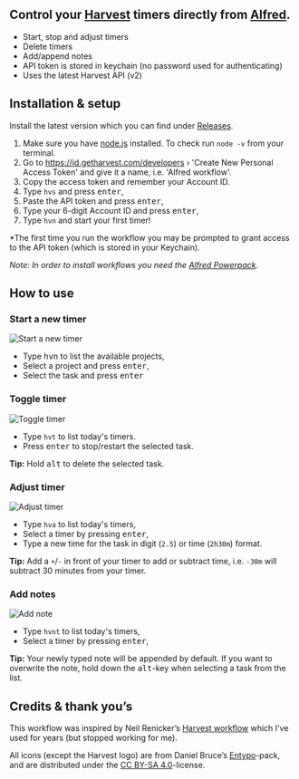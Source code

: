 ## Control your [Harvest](https://www.getharvest.com/) timers directly from [Alfred](https://www.alfredapp.com/).

- Start, stop and adjust timers
- Delete timers
- Add/append notes
- API token is stored in keychain (no password used for authenticating)
- Uses the latest Harvest API (v2)

## Installation & setup

Install the latest version which you can find under [Releases](https://github.com/andrejilderda/alfred-harvest/releases).

1. Make sure you have [node.js](https://nodejs.org/en/) installed. To check run `node -v` from your terminal.
2. Go to https://id.getharvest.com/developers › 'Create New Personal Access Token' and give it a name, i.e. 'Alfred workflow'.
3. Copy the access token and remember your Account ID.
4. Type `hvs` and press <kbd>enter</kbd>,
5. Paste the API token and press <kbd>enter</kbd>,
6. Type your 6-digit Account ID and press <kbd>enter</kbd>,
7. Type `hvn` and start your first timer!

\*The first time you run the workflow you may be prompted to grant access to the API token (which is stored in your Keychain).

_Note: In order to install workflows you need the [Alfred Powerpack](https://www.alfredapp.com/powerpack/)._

## How to use

### Start a new timer

![Start a new timer](https://user-images.githubusercontent.com/487182/68616415-48858600-04c5-11ea-921c-38d3b8d0217b.gif)

- Type <kbd>hvn</kbd> to list the available projects,
- Select a project and press <kbd>enter</kbd>,
- Select the task and press <kbd>enter</kbd>

### Toggle timer

![Toggle timer](https://user-images.githubusercontent.com/487182/68616434-4f13fd80-04c5-11ea-8379-77b7ba7919e0.gif)

- Type `hvt` to list today's timers.
- Press <kbd>enter</kbd> to stop/restart the selected task.

**Tip:** Hold <kbd>alt</kbd> to delete the selected task.

### Adjust timer

![Adjust timer](https://user-images.githubusercontent.com/487182/68617779-3bb66180-04c8-11ea-8ea8-2b35ebe934ad.gif)

- Type `hva` to list today's timers,
- Select a timer by pressing <kbd>enter</kbd>,
- Type a new time for the task in digit (`2.5`) or time (`2h30m`) format.

**Tip:** Add a `+`/`-` in front of your timer to add or subtract time, i.e. `-30m` will subtract 30 minutes from your timer.

### Add notes

![Add note](https://user-images.githubusercontent.com/487182/68617778-3bb66180-04c8-11ea-9951-ee7d23e10fdc.gif)

- Type `hvnt` to list today's timers,
- Select a timer by pressing <kbd>enter</kbd>,

**Tip:** Your newly typed note will be appended by default. If you want to overwrite the note, hold down the <kbd>alt</kbd>-key when selecting a task from the list.

## Credits & thank you’s

This workflow was inspired by Neil Renicker’s [Harvest workflow](https://github.com/tinystride/alfred-harvest) which I've used for years (but stopped working for me).

All icons (except the Harvest logo) are from Daniel Bruce’s [Entypo](http://www.entypo.com/)-pack, and are distributed under the [CC BY-SA 4.0](https://creativecommons.org/licenses/by-sa/4.0/)-license.
